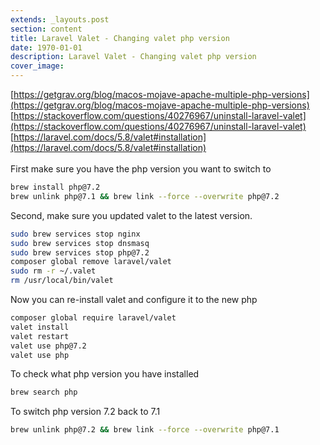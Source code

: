 ```yaml
---
extends: _layouts.post
section: content
title: Laravel Valet - Changing valet php version
date: 1970-01-01
description: Laravel Valet - Changing valet php version
cover_image: 
---
```


[https://getgrav.org/blog/macos-mojave-apache-multiple-php-versions](https://getgrav.org/blog/macos-mojave-apache-multiple-php-versions)<br>
[https://stackoverflow.com/questions/40276967/uninstall-laravel-valet](https://stackoverflow.com/questions/40276967/uninstall-laravel-valet)<br>
[https://laravel.com/docs/5.8/valet#installation](https://laravel.com/docs/5.8/valet#installation)
<br><br>
First make sure you have the php version you want to switch to
```bash
brew install php@7.2
brew unlink php@7.1 && brew link --force --overwrite php@7.2
```
Second, make sure you updated valet to the latest version. 
```bash
sudo brew services stop nginx
sudo brew services stop dnsmasq
sudo brew services stop php@7.2
composer global remove laravel/valet
sudo rm -r ~/.valet
rm /usr/local/bin/valet
```
Now you can re-install valet and configure it to the new php 
```bash
composer global require laravel/valet
valet install
valet restart
valet use php@7.2
valet use php
```
To check what php version you have installed
```bash
brew search php
```
To switch php version 7.2 back to 7.1
```bash
brew unlink php@7.2 && brew link --force --overwrite php@7.1
```
